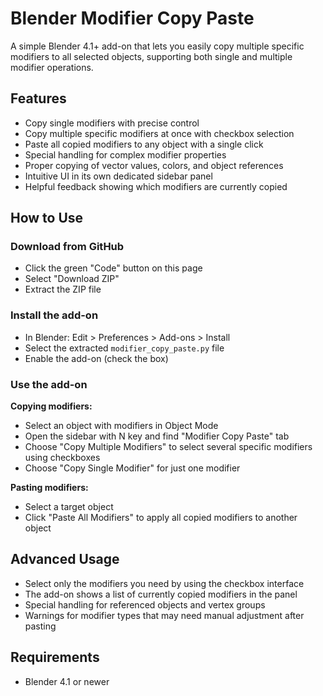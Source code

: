 # Blender Modifier Copy Paste

A simple Blender 4.1+ add-on that lets you easily copy multiple specific modifiers to all selected objects, supporting both single and multiple modifier operations.

## Features

- Copy single modifiers with precise control
- Copy multiple specific modifiers at once with checkbox selection
- Paste all copied modifiers to any object with a single click
- Special handling for complex modifier properties
- Proper copying of vector values, colors, and object references
- Intuitive UI in its own dedicated sidebar panel
- Helpful feedback showing which modifiers are currently copied

## How to Use

### Download from GitHub

- Click the green "Code" button on this page
- Select "Download ZIP"
- Extract the ZIP file

### Install the add-on

- In Blender: Edit > Preferences > Add-ons > Install
- Select the extracted `modifier_copy_paste.py` file
- Enable the add-on (check the box)

### Use the add-on

**Copying modifiers:**
- Select an object with modifiers in Object Mode
- Open the sidebar with N key and find "Modifier Copy Paste" tab
- Choose "Copy Multiple Modifiers" to select several specific modifiers using checkboxes
- Choose "Copy Single Modifier" for just one modifier

**Pasting modifiers:**
- Select a target object
- Click "Paste All Modifiers" to apply all copied modifiers to another object

## Advanced Usage

- Select only the modifiers you need by using the checkbox interface
- The add-on shows a list of currently copied modifiers in the panel
- Special handling for referenced objects and vertex groups
- Warnings for modifier types that may need manual adjustment after pasting

## Requirements

- Blender 4.1 or newer
